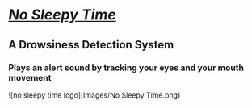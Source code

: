 # [_No Sleepy Time_](https://github.com/SammriddhGupta/NoSleepyTime/edit/main/README.md)

## A Drowsiness Detection System
### Plays an alert sound by tracking your eyes and your mouth movement

![no sleepy time logo](Images/No Sleepy Time.png)
